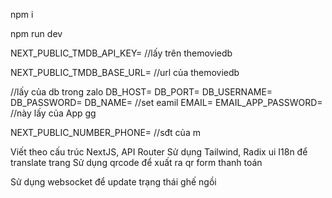 npm i

npm run dev

NEXT_PUBLIC_TMDB_API_KEY= //lấy trên themoviedb

NEXT_PUBLIC_TMDB_BASE_URL= //url của themoviedb

//lấy của db trong zalo
DB_HOST=
DB_PORT=
DB_USERNAME=
DB_PASSWORD=
DB_NAME=
//set eamil
EMAIL=
EMAIL_APP_PASSWORD= //này lấy của App gg

NEXT_PUBLIC_NUMBER_PHONE= //sđt của m

Viết theo cấu trúc NextJS, API Router 
Sử dụng Tailwind, Radix ui 
I18n để translate trang
Sử dụng qrcode để xuất ra qr form thanh toán

Sử dụng websocket để update trạng thái ghế ngồi